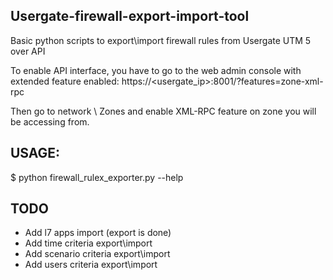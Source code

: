 ## Usergate-firewall-export-import-tool
Basic python scripts to export\import firewall rules from Usergate UTM 5 over API

To enable API interface, you have to go to the web admin console with extended feature enabled:
https://<usergate_ip>:8001/?features=zone-xml-rpc

Then go to network \ Zones and enable XML-RPC feature on zone you will be accessing from.

## USAGE:
$ python firewall_rulex_exporter.py --help

## TODO 
- Add l7 apps import (export is done)
- Add time criteria export\import
- Add scenario criteria export\import
- Add users criteria export\import

